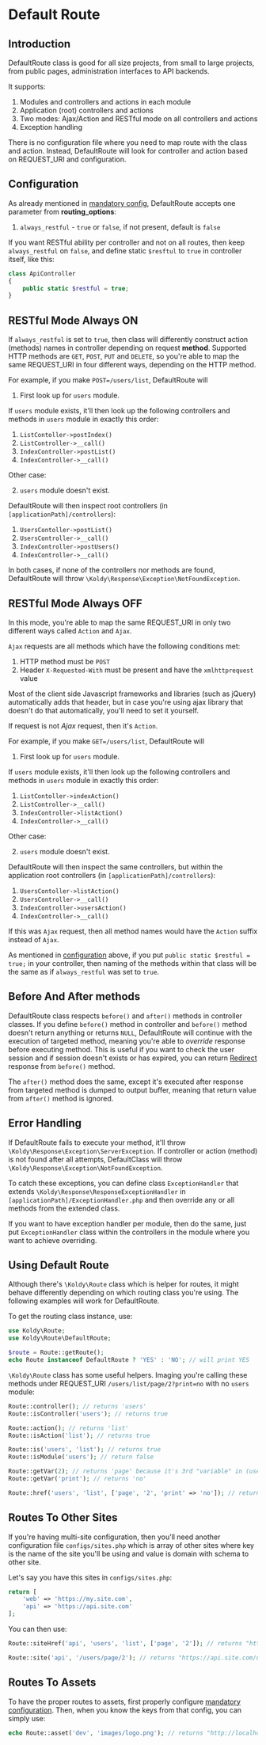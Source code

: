 # Default Route

## Introduction

DefaultRoute class is good for all size projects, from small to large projects, from public pages,
administration interfaces to API backends.

It supports:

1. Modules and controllers and actions in each module
2. Application (root) controllers and actions
3. Two modes: Ajax/Action and RESTful mode on all controllers and actions
4. Exception handling

There is no configuration file where you need to map route with the class and action. Instead, DefaultRoute
will look for controller and action based on REQUEST_URI and configuration.


## Configuration

As already mentioned in [mandatory config](../configuration.md#routing-class-and-routing-options),
DefaultRoute accepts one parameter from **routing_options**:

1. `always_restful` - `true` or `false`, if not present, default is `false`

If you want RESTful ability per controller and not on all routes, then keep `always_restful` on `false`,
and define static `$resftul` to `true` in controller itself, like this:

```php
class ApiController
{
    public static $restful = true;
}
```


## RESTful Mode Always ON

If `always_restful` is set to `true`, then class will differently construct action (methods) names in
controller depending on request **method**. Supported HTTP methods are `GET`, `POST`, `PUT` and `DELETE`, so you're
able to map the same REQUEST_URI in four different ways, depending on the HTTP method.

For example, if you make `POST=/users/list`, DefaultRoute will

1. First look up for `users` module.

If `users` module exists, it'll then look up the following controllers
and methods in `users` module in exactly this order:

1. `ListContoller->postIndex()`
2. `ListController->__call()`
3. `IndexController->postList()`
4. `IndexController->__call()`

Other case:

2. `users` module doesn't exist.

DefaultRoute will then inspect root controllers (in `[applicationPath]/controllers`):

1. `UsersContoller->postList()`
2. `UsersController->__call()`
3. `IndexController->postUsers()`
4. `IndexController->__call()`


In both cases, if none of the controllers nor methods are found, DefaultRoute will throw `\Koldy\Response\Exception\NotFoundException`.


## RESTful Mode Always OFF

In this mode, you're able to map the same REQUEST_URI in only two different ways called `Action` and `Ajax`.

`Ajax` requests are all methods which have the following conditions met:

1. HTTP method must be `POST`
2. Header `X-Requested-With` must be present and have the `xmlhttprequest` value

Most of the client side Javascript frameworks and libraries (such as jQuery) automatically adds that header, but in case you're using
ajax library that doesn't do that automatically, you'll need to set it yourself.

If request is not *Ajax* request, then it's `Action`.

For example, if you make `GET=/users/list`, DefaultRoute will

1. First look up for `users` module.

If `users` module exists, it'll then look up the following controllers
and methods in `users` module in exactly this order:

1. `ListContoller->indexAction()`
2. `ListController->__call()`
3. `IndexController->listAction()`
4. `IndexController->__call()`

Other case:

2. `users` module doesn't exist.

DefaultRoute will then inspect the same controllers, but within the application root controllers (in `[applicationPath]/controllers`):

1. `UsersContoller->listAction()`
2. `UsersController->__call()`
3. `IndexController->usersAction()`
4. `IndexController->__call()`


If this was `Ajax` request, then all method names would have the `Action` suffix instead of `Ajax`.

As mentioned in [configuration](#configuration) above, if you put `public static $restful = true;` in your controller, then
naming of the methods within that class will be the same as if `always_restful` was set to `true`.


## Before And After methods

DefaultRoute class respects `before()` and `after()` methods in controller classes. If you define `before()` method in controller
and `before()` method doesn't return anything or returns `NULL`, DefaultRoute will continue with the execution of targeted method,
meaning you're able to *override* response before executing method. This is useful if you want to check the user session and if session
doesn't exists or has expired, you can return [Redirect](../response/redirect.md) response from `before()` method.

The `after()` method does the same, except it's executed after response from targeted method is dumped to output buffer, meaning
that return value from `after()` method is ignored.


## Error Handling

If DefaultRoute fails to execute your method, it'll throw `\Koldy\Response\Exception\ServerException`. If
controller or action (method) is not found after all attempts, DefaultClass will throw `\Koldy\Response\Exception\NotFoundException`.

To catch these exceptions, you can define class `ExceptionHandler` that extends `\Koldy\Response\ResponseExceptionHandler` in
`[applicationPath]/ExceptionHandler.php` and then override any or all methods from the extended class.

If you want to have exception handler per module, then do the same, just put `ExceptionHandler` class within the controllers in the
module where you want to achieve overriding.


## Using Default Route

Although there's `\Koldy\Route` class which is helper for routes, it might behave differently depending on which routing
class you're using. The following examples will work for DefaultRoute.

To get the routing class instance, use:

```php
use Koldy\Route;
use Koldy\Route\DefaultRoute;

$route = Route::getRoute();
echo Route instanceof DefaultRoute ? 'YES' : 'NO'; // will print YES
```

`\Koldy\Route` class has some useful helpers. Imaging you're calling these methods under REQUEST_URI
`/users/list/page/2?print=no` with no `users` module:

```php
Route::controller(); // returns 'users'
Route::isController('users'); // returns true

Route::action(); // returns 'list'
Route::isAction('list'); // returns true

Route::is('users', 'list'); // returns true
Route::isModule('users'); // return false

Route::getVar(2); // returns 'page' because it's 3rd "variable" in (users, list, page, 2)
Route::getVar('print'); // returns 'no'

Route::href('users', 'list', ['page', '2', 'print' => 'no']); // returns "/users/list/page/2?print=no"
```



## Routes To Other Sites

If you're having multi-site configuration, then you'll need another configuration file `configs/sites.php` which is
array of other sites where key is the name of the site you'll be using and value is domain with schema to other site. 

Let's say you have this sites in `configs/sites.php`:

```php
return [
	'web' => 'https://my.site.com',
	'api' => 'https://api.site.com'
];
```

You can then use:

```php
Route::siteHref('api', 'users', 'list', ['page', '2']); // returns "https://api.site.com/users/list/page/2"

Route::site('api', '/users/page/2'); // returns "https://api.site.com/users/page/2"
```


## Routes To Assets

To have the proper routes to assets, first properly configure [mandatory configuration](../configuration.md#assets).
Then, when you know the keys from that config, you can simply use:

```php
echo Route::asset('dev', 'images/logo.png'); // returns "http://localhost:3000/static/images/logo.png"
```